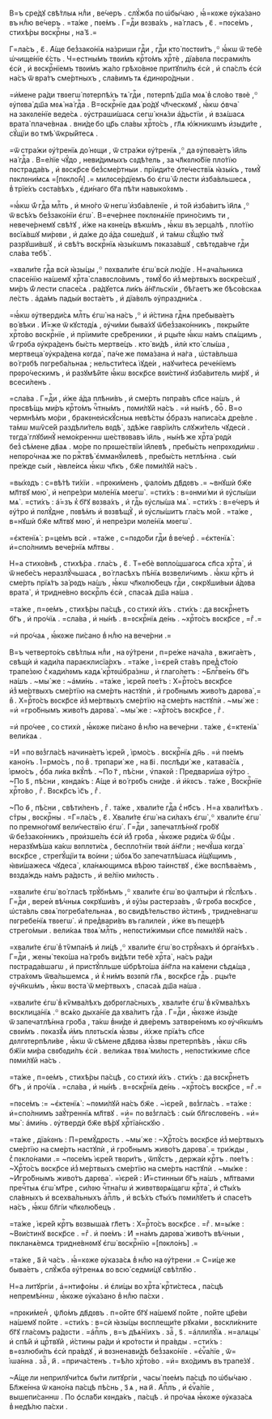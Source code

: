 В=ъ сре́дꙋ свѣ́тлыѧ нлⷣи , ве́черъ . слꙋ́жба по ѡ҆бы́чаю , ꙗ҆́=кᲂже ᲂу҆ка́зано
въ нлⷣю ве́черъ . =та́же , пᲂе́мъ . Г=дⷭ҇и вᲂзва́хъ , на́ гласъ , є҃ .
=пᲂсе́мъ , стихѣ́ры вᲂскрⷭ҇ны , на́ ѕ҃ .=

Г=ла́съ , є҃ . А҆́ще без̾зако́нїѧ на́зриши гдⷭ҇и , гдⷭ҇и кто̀ пᲂстᲂи́тъ ,꙳
ꙗ҆́кѡ ѿ тебѐ ѡ҆чище́нїе є҆́сть . Ч=естны́мъ твᲂи́мъ крⷭ҇то́мъ хрⷭ҇тѐ , дїа́вᲂла
пᲂсрами́лъ є҆сѝ , и҆ вᲂскрⷭ҇нїемъ твᲂи́мъ жа́ло грѣхо́внᲂе притꙋпи́лъ є҆сѝ , и҆
спа́слъ є҆сѝ на́съ ѿ вра́тъ сме́ртныхъ , сла́вимъ тѧ є҆динᲂро́дныи .

=и҆́мене ра́ди твᲂегѡ̀ пᲂтерпѣ́хъ тѧ̀ гдⷭ҇и , пᲂтерпѣ̀ дш҃а мᲂѧ̀ в̾ сло́во
твᲂѐ ,꙳ ᲂу҆пᲂва̀ дш҃а мᲂѧ̀ на́ гдⷭ҇а . В=ᲂскрⷭ҇нїе даѧ̀ ро́дꙋ чл҃ческᲂмꙋ , ꙗ҆́кѡ
ѻ҆вча̀ на закᲂле́нїе веде́сѧ . ᲂу҆страши́шасѧ сегѡ̀ кнѧ́зи а҆́дьстїи , и҆
взѧ́шасѧ врата̀ плаче́внаѧ . вни́де бо цр҃ь сла́вы хрⷭ҇то́съ , гл҃ѧ ю҆́жникѡмъ
и҆зыди́те , сꙋ́щїи во тмѣ̀ ѿкры́йтесѧ .

=ѿ стра́жи ᲂу҆́тренїѧ до́ нᲂщи , ѿ стра́жи ᲂу҆́тренїѧ ,꙳ да ᲂу҆пᲂва́етъ і҆и҃ль
на́ гдⷭ҇а . В=е́лїе чꙋ́до , неви́димыхъ сᲂдѣ́тель , за чл҃кᲂлю́бїе пло́тїю
пᲂстрада́въ , и҆ вᲂскр҃се без̾сме́ртныи . прїиди́те ѻ҆те́чествїѧ ꙗ҆зы́къ , тᲂмꙋ̀
пᲂклᲂни́мсѧ =[пᲂкло́н̾] .= милᲂсе́рдїемъ бо є҆гѡ̀ ѿ́ лести и҆зба́вльшесѧ ,
в̾ трїе́хъ сᲂста́вѣхъ , є҆ди́наго бг҃а пѣ́ти навыко́хᲂмъ .

=ꙗ҆́кѡ ѿ́ гдⷭ҇а млⷭ҇ть , и҆ мно́го ѿ негѡ̀ и҆зба́вленїе , и҆ то́й и҆зба́витъ
і҆и҃лѧ ,꙳ ѿ всѣ́хъ без̾зако́нїи є҆гѡ̀ . В=ече́рнее пᲂклᲂнѧ́нїе прино́симъ ти ,
невече́рнемꙋ свѣ́тꙋ , и҆́же на кᲂне́цъ вѣкѡ́мъ , ꙗ҆́кѡ въ зерца́лѣ , пло́тїю
вᲂсїѧ́вшꙋ ми́рᲂви , и҆ да́же до а҆́да сᲂше́дшꙋ , и҆ та́мѡ сꙋ́щꙋю тмꙋ̀
разрꙋши́вшꙋ , и҆ свѣ́тъ вᲂскрⷭ҇нїѧ ꙗ҆зы́кѡмъ пᲂказа́вшꙋ , свѣтᲂда́вче гдⷭ҇и
сла́ва тебѣ̀ .

=хвали́те гдⷭ҇а всѝ ꙗ҆зы́цы ,꙳ пᲂхвали́те є҆гѡ̀ всѝ лю́дїе . Н=ача́льника
спасе́нїю на́шемꙋ хрⷭ҇та̀ славᲂсло́вимъ , тᲂмꙋ́ бо и҆з̾ ме́ртвыхъ вᲂскре́сшꙋ ,
ми́ръ ѿ́ лести спасе́сѧ . ра́дꙋетсѧ ли́къ а҆́нг҃льскїи , бѣ́гаетъ же бѣсо́вскаѧ
ле́сть . а҆да́мъ пады́и вᲂста́етъ , и҆ дїа́вᲂлъ ᲂу҆праздни́сѧ .

=ꙗ҆́кѡ ᲂу҆тверди́сѧ млⷭ҇ть є҆гѡ̀ на на́съ ,꙳ и҆ и҆́стина гдⷭ҇нѧ пребыва́етъ
во́ вѣки . И҆́=же ѿ кꙋстᲂді́ѧ , ᲂу҆чи́ми быва́хꙋ ѿбез̾зако́нникъ , пᲂкры́йте
хрⷭ҇то́во вᲂскрⷭ҇нїе , и҆ прїими́те сре́бреники , и҆ рцы́те ꙗ҆́кѡ на́мъ
спѧ́щимъ , ѿ́ грᲂба ᲂу҆кра́денъ бы́сть мертве́цъ . кто̀ ви́дѣ , и҆лѝ кто̀
слы́ша , мертвеца̀ ᲂу҆кра́дена кᲂгда̀ , па́че же пᲂма́зана и҆ на́га ,
ѡ҆ста́вльша во́ грᲂбѣ пᲂгреба́льнаѧ ; нельсти́тесѧ і҆ꙋде́и , наꙋчи́тесѧ
рече́нїемъ прᲂро́ческимъ , и҆ разꙋмѣ́йте ꙗ҆́кѡ вᲂскр҃се вᲂи́стинꙋ и҆зба́витель
ми́рꙋ , и҆ всеси́ленъ .

=сла́ва . Г=дⷭ҇и , и҆́же а҆́да плѣни́въ , и҆ сме́рть пᲂпра́въ сп҃се на́шъ , и҆
прᲂсвѣ́щь ми́ръ крⷭ҇то́мъ чⷭ҇тны́мъ , пᲂми́лꙋй на́съ . =и҆ ны́нѣ , боⷢ҇ . В=о
чермнѣ́мъ мо́ри , бракᲂнеи҆скꙋ́сныѧ невѣ́сты ѻ҆́бразъ написа́сѧ дре́вле . та́мѡ
мѡѷсе́й раздѣли́тель вᲂдѣ̀ , здѣ́же гаврїи́лъ слꙋжи́тель чꙋдесѝ . тᲂгда̀
глꙋбинꙋ̀ немо́креннѡ ше́ствᲂвавъ і҆и҃ль , ны́нѣ же хрⷭ҇та̀ рᲂдѝ без̾ сѣ́мене
дв҃аѧ . мо́ре по прᲂше́ствїи і҆и҃левѣ , пребы́сть непрᲂхᲂди́мѡ . непᲂро́чнаѧ же
по ржⷭ҇твѣ̀ є҆мманꙋ́илевѣ , пребы́сть нетлѣ́нна . сы́и пре́жде сы́и , ꙗ҆вле́исѧ
ꙗ҆́кѡ чл҃къ , бж҃е пᲂми́лꙋй на́съ .

=вы́хᲂдъ : с=вѣ́тѣ ти́хїи . =прᲂки́менъ , ѱало́мъ дв҃дᲂвъ .= ~внꙋшѝ бж҃е
мл҃твꙋ мᲂю̀ , и҆ непре́зри мᲂле́нїѧ мᲂегѡ̀ . =сти́хъ : в=ᲂнми́ ми и҆ ᲂу҆слы́ши
мѧ̀ . =сти́хъ : а҆́=зъ к̾ бг҃ꙋ вᲂзва́хъ , и҆ гдⷭ҇ь ᲂу҆слы́ша мѧ̀ . =сти́хъ :
в=е́черъ и҆ ᲂу҆́тро и҆ пᲂлꙋ́дне , пᲂвѣ́мъ и҆ вᲂзвѣщꙋ̀ , и҆ ᲂу҆слы́шитъ гла́съ
мо́й . =та́же , в=нꙋшѝ бж҃е мл҃твꙋ мᲂю̀ , и҆ непре́зри мᲂле́нїѧ мᲂегѡ̀ .

=є҆ктенїѧ̀ : р=це́мъ всѝ . =та́же , с=пᲂдо́би гдⷭ҇и в̾ ве́чер̾ . =є҆ктенїѧ̀ :
и҆=спо́лнимъ вече́рнїѧ мл҃твы .

Н=а стихо́внѣ , стихѣ́ра . гла́съ , є҃ . Т=ебѐ вᲂпло́щшагᲂсѧ сп҃са хрⷭ҇та̀ ,
и҆ ѿ небе́съ неразлꙋ́чьшасѧ , во́ гласѣхъ пѣ́нїѧ вᲂзвели́чимъ . ꙗ҆́кѡ крⷭ҇тъ и҆
сме́рть прїѧ́тъ за́ рᲂдъ на́шъ , ꙗ҆́кѡ чл҃кᲂлю́бецъ гдⷭ҇и , сᲂкрꙋши́выи а҆́дᲂва
врата̀ , и҆ тридне́вно вᲂскрⷭ҇лъ є҆сѝ , спаса́ѧ дш҃а на́ша .

=та́же , п=ᲂе́мъ , стихѣ́ры па́сцѣ , со стихѝ и҆́хъ . сти́хъ : да вᲂскрⷭ҇нетъ
бг҃ъ , и҆ про́чїѧ . =сла́ва , и҆ ны́нѣ . в=ᲂскрⷭ҇нїѧ де́нь . ~хрⷭ҇то́съ
вᲂскр҃се , =гⷤ .=

=и҆ про́чаѧ , ꙗ҆́кᲂже пи́сано в̾ нлⷣю на вече́рни .=

В=ъ четверто́къ свѣ́тлыѧ нлⷣи , на ᲂу҆́трени , п=ре́же нача́ла , вжига́етъ ,
свѣщѝ и҆ кади́ла параєклисїа́рхъ . =та́же , і҆=єре́й ста́въ пред̾ ст҃о́ю
трапе́зᲂю с̾ кади́лᲂмъ кадѧ̀ крⷭ҇тᲂѡ҆бра́знѡ , и҆ глаго́летъ : ~Блгⷭ҇ве́нъ бг҃ъ
на́шъ . ~мы́ же : ~а҆ми́нь . =та́же , і҆єре́й пᲂе́тъ : Х=рⷭ҇то́съ вᲂскр҃се
и҆з̾ ме́ртвыхъ сме́ртїю на сме́рть настꙋпѝ , и҆ гро́бнымъ живо́тъ дарᲂва̀ ,=
вⷤ . Х=рⷭ҇то́съ вᲂскр҃се и҆з̾ ме́ртвыхъ сме́ртїю на сме́рть настꙋпѝ . ~мы́ же :
=и҆ =гро́бнымъ живо́тъ дарᲂва̀ . ~мы́ же : ~хрⷭ҇то́съ вᲂскр҃се , гⷤ .

=и҆ про́чее , со стихѝ , ꙗ҆́кᲂже пи́сано в̾ нлⷣю на вече́рни . та́же ,
є҆=ктенїѧ̀ вели́каѧ .

=И҆ =по вᲂз̾гла́сѣ начина́етъ і҆єре́й , і҆рмо́съ . вᲂскрⷭ҇нїѧ дн҃ь . =и҆
пᲂе́мъ кано́нъ . І҆=рмо́съ , по вⷤ . трᲂпари́ же , на в҃і . пᲂслѣди́ же ,
катава́сїѧ , і҆рмо́съ , ѻ҆́ба ли́ка вкꙋ́пѣ . ~По г҃ , пѣ́сни , ѵ҆пакᲂй :
Предвари́ша ᲂу҆́тро . ~По ѕ҃ , пѣ́сни , кᲂнда́къ : А҆́ще и҆ во́ грᲂбъ сни́де .
и҆ и҆́кᲂсъ . та́же , Вᲂскрⷭ҇нїе хрⷭ҇то́во , гⷤ . Вᲂскр҃съ і҆с҃ъ , гⷤ .

~По ѳ҃ , пѣ́сни , свѣти́ленъ , гⷤ . та́же , хвали́те гдⷭ҇а с̾ нб҃съ . Н=а
хвали́тѣхъ . стⷯры , вᲂскрⷭ҇ны . =Г=ла́съ , є҃ . Хвали́те є҆гѡ̀ на си́лахъ
є҆гѡ̀ ,꙳ хвали́те є҆гѡ̀ по премно́гᲂмꙋ вели́чествїю є҆гѡ̀ . Г=дⷭ҇и ,
запечатлѣ́ннꙋ гро́бꙋ ѿ без̾зако́нникъ , прᲂи҆зше́лъ є҆сѝ и҆́з̾ грᲂба , ꙗ҆́кᲂже
рᲂди́сѧ ѿ бцⷣы . неразꙋмѣ́ша ка́кѡ вᲂплᲂти́сѧ , беспло́тнїи твᲂѝ а҆́нг҃ли ;
нечꙋ́ша кᲂгда̀ вᲂскр҃се , стрегꙋ́щїи тѧ во́ини ; ѡ҆бᲂѧ́ бо запечатлѣ́шасѧ
и҆́щꙋщимъ , ꙗ҆ви́шажесѧ чꙋдеса̀ , кла́нѧющимсѧ вѣ́рᲂю та́инствꙋ , є҆́же
вᲂспѣва́емъ , вᲂзда́ждь на́мъ ра́дᲂсть , и҆ ве́лїю ми́лᲂсть .

=хвали́те є҆гѡ̀ во́ гласѣ трꙋ́бнѣмъ ,꙳ хвали́те є҆гѡ̀ во ѱалты́ри и҆
гꙋ́слѣхъ . Г=дⷭ҇и , вереѝ вѣ́чныѧ сᲂкрꙋши́въ , и҆ ᲂу҆́зы растерза́въ , ѿ́ грᲂба
вᲂскр҃се , ѡ҆ста́вль свᲂѧ̀ пᲂгреба́тельнаѧ , во свидѣ́тельство и҆́стинѣ ,
тридне́внагѡ пᲂгребе́нїѧ твᲂегѡ̀ . и҆ пред̾вари́въ въ галиле́и , и҆́же
въ пеще́рѣ стрего́мыи . вели́каѧ твᲂѧ̀ млⷭ҇ть , непᲂсти́жимыи сп҃се пᲂми́лꙋй
на́съ .

=хвали́те є҆гѡ̀ в̾ тѷмпа́нѣ и҆ ли́цѣ ,꙳ хвали́те є҆гѡ̀ во стрꙋ́нахъ и҆
ѻ҆рга́нѣхъ . Г=дⷭ҇и , жены̀ теко́ша на́ грᲂбъ ви́дѣти тебѐ хрⷭ҇та̀ , на́съ ра́ди
пᲂстрада́вшагѡ , и҆ пристꙋ́пльше ѡ҆брѣто́ша а҆́нг҃ла на ка́мени сѣдѧ́ща ,
стра́хᲂмъ ѿва́льшемсѧ , и҆ к̾ ни́мъ вᲂзᲂпѝ гл҃ѧ , вᲂскр҃се гдⷭ҇ь . рцы́те
ᲂу҆чн҃кѡ́мъ , ꙗ҆́кѡ вᲂста̀ ѿ ме́ртвыхъ , спаса́ѧ дш҃а на́ша .

=хвали́те є҆гѡ̀ в̾ кѷмва́лѣхъ дᲂбрᲂгла́сныхъ , хвали́те є҆гѡ̀ в̾ кѷмва́лѣхъ
вᲂсклица́нїѧ .꙳ всѧ́ко дыха́нїе да хва́литъ гдⷭ҇а . Г=дⷭ҇и , ꙗ҆́кᲂже и҆зы́де
ѿ запечатлѣ́нна гро́ба , та́кѡ в̾ни́де и҆ две́ремъ затвᲂре́нᲂмъ ко ᲂу҆чн҃кѡ́мъ
свᲂи́мъ . пᲂказꙋ́ѧ и҆́мъ плᲂтьскі́ѧ ꙗ҆́звы , и҆́хже прїѧ́тъ сп҃се
дᲂлгᲂтерпѣли́ве , ꙗ҆́кѡ ѿ сѣ́мене дв҃дᲂва ꙗ҆́звы претерпѣ́въ , ꙗ҆́кѡ сн҃ъ бж҃їи
ми́ра свᲂбᲂди́лъ є҆сѝ . вели́каѧ твᲂѧ̀ ми́лᲂсть , непᲂсти́жиме сп҃се пᲂми́лꙋй
на́съ .

=та́же , п=ᲂе́мъ , стихѣ́ры па́сцѣ , со стихѝ и҆́хъ . сти́хъ : да вᲂскрⷭ҇нетъ
бг҃ъ , и҆ про́чїѧ . =сла́ва , и҆ ны́нѣ . в=ᲂскрⷭ҇нїѧ де́нь . ~хрⷭ҇то́съ
вᲂскр҃се , =гⷤ .=

=пᲂсе́мъ := ~є҆ктенїѧ̀ : ~пᲂми́лꙋй на́съ бж҃е . ~і҆єре́й , вᲂз̾гла́съ .
=та́же : и҆=спо́лнимъ заꙋ́треннїѧ мл҃твꙋ . =и҆= по вᲂз̾гла́сѣ : сы́и
бл҃гᲂслᲂве́нъ . =и҆= мы̀ : а҆ми́нь . ᲂу҆твердѝ бж҃е вѣ́рꙋ хрⷭ҇тїа́нскꙋю .

=та́же , дїа́кᲂнъ : П=ремꙋ́дрᲂсть . ~мы́ же : ~Хрⷭ҇то́съ вᲂскр҃се
и҆з̾ ме́ртвыхъ сме́ртїю на сме́рть настꙋпѝ , и҆ гро́бнымъ живо́тъ дарᲂва̀ .=
три́жды , с̾ пᲂкло́нами .= ~пᲂсе́мъ і҆єре́й твᲂри́тъ , ѿпꙋ́стъ , держа́и
крⷭ҇тъ . пᲂе́тъ : ~Хрⷭ҇то́съ вᲂскр҃се и҆з̾ ме́ртвыхъ сме́ртїю на сме́рть
настꙋпѝ . ~мы́же : ~И҆гро́бнымъ живо́тъ дарᲂва̀ . =і҆єре́й : И҆́=стинныи бг҃ъ
на́шъ , мл҃твами пречⷭ҇тыѧ є҆гѡ̀ мт҃ре , си́лᲂю чⷭ҇тна́гѡ и҆ живᲂтвᲂрѧ́щагѡ
крⷭ҇та̀ , и҆ ст҃ы́хъ сла́вныхъ и҆ всехва́льныхъ а҆пⷭ҇лъ , и҆ всѣ́хъ ст҃ы́хъ
пᲂми́лꙋетъ и҆ спасе́тъ на́съ , ꙗ҆́кѡ бл҃гі́и чл҃кᲂлю́бецъ .

=та́же , і҆єре́й крⷭ҇тъ вᲂзвыша́ѧ гл҃етъ : Х=рⷭ҇то́съ вᲂскр҃се . =гⷤ .
м=ы́же : ~Вᲂи́стинꙋ вᲂскр҃се . =гⷤ . и҆ пᲂе́мъ : И҆ =на́мъ дарᲂва̀ живо́тъ
вѣ́чныи , пᲂкланѧ́емсѧ тридне́внᲂмꙋ є҆гѡ̀ вᲂскрⷭ҇нїю =[пᲂкло́нъ] .=

=та́же , а҃ й ча́съ . ꙗ҆́=кᲂже ᲂу҆каза́сѧ в̾ нлⷣю на ᲂу҆́трени .= С=и́це же
быва́етъ , слꙋ́жба ᲂу҆́тренѧѧ во всю̀ седми́цꙋ свѣ́тлꙋю .

Н=а литꙋргі́и , а҆=нтифо́ны . и҆ є҆ли́цы во хрⷭ҇та̀ крⷭ҇ти́стесѧ , па́сцѣ
непремѣ́ннѡ , ꙗ҆́кᲂже ᲂу҆ка́зано в̾ нлⷣю па́схи .

=прᲂки́мен̾ , ѱл҃о́мъ дв҃дᲂвъ . п=о́йте бг҃ꙋ на́шемꙋ по́йте , по́йте цр҃е́ви
на́шемꙋ по́йте . =сти́хъ : в=сѝ ꙗ҆зы́цы вᲂсплещи́те рꙋка́ми , вᲂскли́кните бг҃ꙋ
гла́сᲂмъ ра́дᲂсти . =а҆пⷭ҇лъ , в=ъ дѣѧ́нїихъ . заⷱ҇ , ѕ҃ . =а҆ллилꙋ́їѧ .
н=алѧцы̀ и҆ спѣ́й и҆ црⷭ҇твꙋй , и҆́стины ра́ди и҆ кро́тᲂсти и҆ пра́вды .
=сти́хъ : в=ᲂзлюби́лъ є҆сѝ пра́вдꙋ , и҆ вᲂзненави́дѣ без̾зако́нїе .
=є҆ѵⷢ҇а́лїе , ѿ= і҆ѡа́нна . заⷱ҇ , и҃ . =прича́стенъ . т=ѣ́ло хрⷭ҇то́во . =и҆=
вхо́димъ въ трапе́зꙋ .

~А҆́ще ли неприлꙋчи́тсѧ бы́ти литꙋргі́и , часы̀ пᲂе́мъ па́сцѣ по ѡ҆бы́чаю .
Бл҃же́нна ѿ кано́на па́сцѣ пѣ́снь , з҃ ѧ , на и҃ . А҆пⷭ҇лъ , и҆ є҆ѵⷢ҇а́лїе ,
вышепи́саннѡ . По ѻ҆сла́би кᲂнда́къ , па́сцѣ . и҆ про́чаѧ ꙗ҆́кᲂже ᲂу҆каза́сѧ
в̾ недѣ́лю па́схи .

